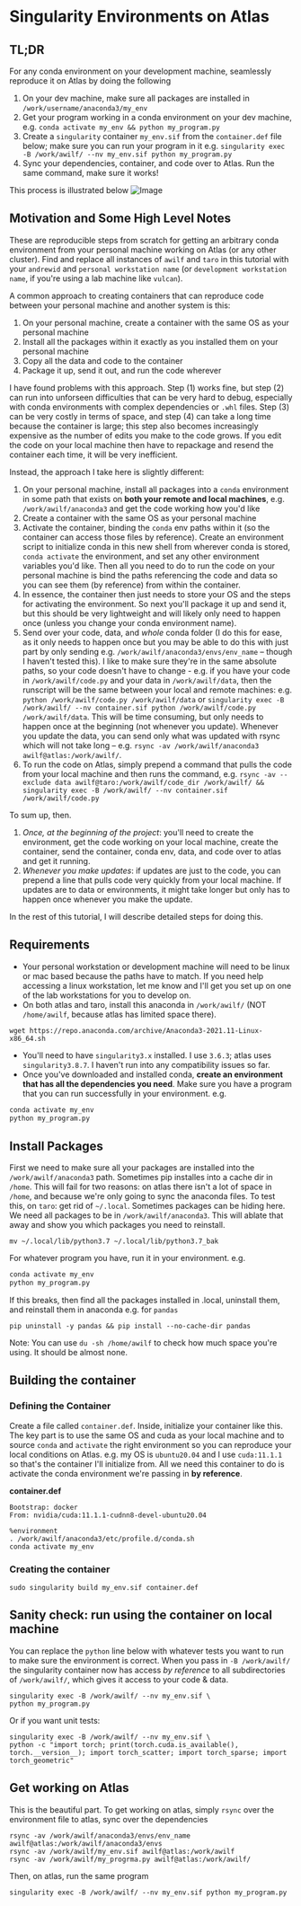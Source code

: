 # Singularity Environments on Atlas

## TL;DR
For any conda environment on your development machine, seamlessly reproduce it on Atlas by doing the following
1. On your dev machine, make sure all packages are installed in `/work/username/anaconda3/my_env`
2. Get your program working in a conda environment on your dev machine, e.g. `conda activate my_env && python my_program.py`
3. Create a `singularity` container `my_env.sif` from the `container.def` file below; make sure you can run your program in it e.g. `singularity exec -B /work/awilf/ --nv my_env.sif python my_program.py`
4. Sync your dependencies, container, and code over to Atlas. Run the same command, make sure it works!

This process is illustrated below
![Image](./singularity_atlas.png)

## Motivation and Some High Level Notes
These are reproducible steps from scratch for getting an arbitrary conda environment from your personal machine working on Atlas (or any other cluster). Find and replace all instances of `awilf` and `taro` in this tutorial with your `andrewid` and `personal workstation name` (or `development workstation name`, if you're using a lab machine like `vulcan`).

A common approach to creating containers that can reproduce code between your personal machine and another system is this:
1. On your personal machine, create a container with the same OS as your personal machine
2. Install all the packages within it exactly as you installed them on your personal machine
3. Copy all the data and code to the container
4. Package it up, send it out, and run the code wherever

I have found problems with this approach. Step (1) works fine, but step (2) can run into unforseen difficulties that can be very hard to debug, especially with conda environments with complex dependencies or `.whl` files. Step (3) can be very costly in terms of space, and step (4) can take a long time because the container is large; this step also becomes increasingly expensive as the number of edits you make to the code grows. If you edit the code on your local machine then have to repackage and resend the container each time, it will be very inefficient.

Instead, the approach I take here is slightly different:
1. On your personal machine, install all packages into a `conda` environment in some path that exists on **both your remote and local machines**, e.g. `/work/awilf/anaconda3` and get the code working how you'd like
2. Create a container with the same OS as your personal machine
3. Activate the container, binding the `conda` env paths within it (so the container can access those files by reference). Create an environment script to initialize conda in this new shell from wherever conda is stored, `conda activate` the environment, and set any other environment variables you'd like. Then all you need to do to run the code on your personal machine is bind the paths referencing the code and data so you can see them (by reference) from within the container.
4. In essence, the container then just needs to store your OS and the steps for activating the environment. So next you'll package it up and send it, but this should be very lightweight and will likely only need to happen once (unless you change your conda environment name).
5. Send over your code, data, and *whole* conda folder (I do this for ease, as it only needs to happen once but you may be able to do this with just part by only sending e.g. `/work/awilf/anaconda3/envs/env_name` – though I haven't tested this). I like to make sure they're in the same absolute paths, so your code doesn't have to change - e.g. if you have your code in `/work/awilf/code.py` and your data in `/work/awilf/data`, then the runscript will be the same between your local and remote machines: e.g. `python /work/awilf/code.py /work/awilf/data` or `singularity exec -B /work/awilf/ --nv container.sif python /work/awilf/code.py /work/awilf/data`. This will be time consuming, but only needs to happen once at the beginning (not whenever you update). Whenever you update the data, you can send only what was updated with rsync which will not take long – e.g. `rsync -av /work/awilf/anaconda3 awilf@atlas:/work/awilf/`.
6. To run the code on Atlas, simply prepend a command that pulls the code from your local machine and then runs the command, e.g. `rsync -av --exclude data awilf@taro:/work/awilf/code_dir /work/awilf/ && singularity exec -B /work/awilf/ --nv container.sif /work/awilf/code.py`

To sum up, then.

1. *Once, at the beginning of the project*: you'll need to create the environment, get the code working on your local machine, create the container, send the container, conda env, data, and code over to atlas and get it running.
2. *Whenever you make updates*: if updates are just to the code, you can prepend a line that pulls code very quickly from your local machine. If updates are to data or environments, it might take longer but only has to happen once whenever you make the update.

In the rest of this tutorial, I will describe detailed steps for doing this.

## Requirements
- Your personal workstation or development machine will need to be linux or mac based because the paths have to match. If you need help accessing a linux workstation, let me know and I'll get you set up on one of the lab workstations for you to develop on.
- On both atlas and taro, install this anaconda in `/work/awilf/` (NOT `/home/awilf`, because atlas has limited space there).
```
wget https://repo.anaconda.com/archive/Anaconda3-2021.11-Linux-x86_64.sh
```
- You'll need to have `singularity3.x` installed. I use `3.6.3`; atlas uses `singularity3.8.7`. I haven't run into any compatibility issues so far.
- Once you've downloaded and installed conda, **create an environment that has all the dependencies you need**. Make sure you have a program that you can run successfully in your environment. e.g.
```bash
conda activate my_env
python my_program.py
```

## Install Packages
First we need to make sure all your packages are installed into the `/work/awilf/anaconda3` path. Sometimes pip installes into a cache dir in `/home`. This will fail for two reasons: on atlas there isn't a lot of space in `/home`, and because we're only going to sync the anaconda files. To test this, on `taro`: get rid of `~/.local`. Sometimes packages can be hiding here. We need all packages to be in `/work/awilf/anaconda3`. This will ablate that away and show you which packages you need to reinstall.
```
mv ~/.local/lib/python3.7 ~/.local/lib/python3.7_bak
```

For whatever program you have, run it in your environment. e.g.
```bash
conda activate my_env
python my_program.py
```

If this breaks, then find all the packages installed in .local, uninstall them, and reinstall them in anaconda e.g. for `pandas`
```
pip uninstall -y pandas && pip install --no-cache-dir pandas
```

Note: You can use `du -sh /home/awilf` to check how much space you're using. It should be almost none.

## Building the container
### Defining the Container
Create a file called `container.def`. Inside, initialize your container like this. The key part is to use the same OS and cuda as your local machine and to source `conda` and `activate` the right environment so you can reproduce your local conditions on Atlas. e.g. my OS is `ubuntu20.04` and I use `cuda:11.1.1` so that's the container I'll initialize from. All we need this container to do is activate the conda environment we're passing in **by reference**.

**container.def**
```
Bootstrap: docker
From: nvidia/cuda:11.1.1-cudnn8-devel-ubuntu20.04

%environment
. /work/awilf/anaconda3/etc/profile.d/conda.sh
conda activate my_env
```

### Creating the container
```
sudo singularity build my_env.sif container.def
```


## Sanity check: run using the container on local machine
You can replace the `python` line below with whatever tests you want to run to make sure the environment is correct. When you pass in `-B /work/awilf/` the singularity container now has access *by reference* to all subdirectories of `/work/awilf/`, which gives it access to your code & data.
```
singularity exec -B /work/awilf/ --nv my_env.sif \
python my_program.py
```

Or if you want unit tests:
```
singularity exec -B /work/awilf/ --nv my_env.sif \
python -c "import torch; print(torch.cuda.is_available(), torch.__version__); import torch_scatter; import torch_sparse; import torch_geometric"
```

## Get working on Atlas
This is the beautiful part. To get working on atlas, simply `rsync` over the environment file to atlas, sync over the dependencies
```
rsync -av /work/awilf/anaconda3/envs/env_name awilf@atlas:/work/awilf/anaconda3/envs
rsync -av /work/awilf/my_env.sif awilf@atlas:/work/awilf
rsync -av /work/awilf/my_progrma.py awilf@atlas:/work/awilf/
```

Then, on atlas, run the same program
```
singularity exec -B /work/awilf/ --nv my_env.sif python my_program.py
```
